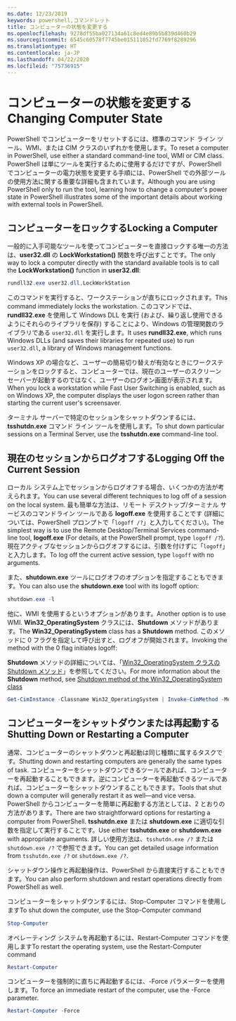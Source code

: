 ```yaml
---
ms.date: 12/23/2019
keywords: powershell,コマンドレット
title: コンピューターの状態を変更する
ms.openlocfilehash: 9278df55ba027134a61c8ed4e89b5b839d460b29
ms.sourcegitcommit: 6545c60578f7745be015111052fd7769f8289296
ms.translationtype: HT
ms.contentlocale: ja-JP
ms.lasthandoff: 04/22/2020
ms.locfileid: "75736915"
---
```

# <a name="changing-computer-state"></a><span data-ttu-id="78ffc-103">コンピューターの状態を変更する</span><span class="sxs-lookup"><span data-stu-id="78ffc-103">Changing Computer State</span></span>

<span data-ttu-id="78ffc-104">PowerShell でコンピューターをリセットするには、標準のコマンド ライン ツール、WMI、または CIM クラスのいずれかを使用します。</span><span class="sxs-lookup"><span data-stu-id="78ffc-104">To reset a computer in PowerShell, use either a standard command-line tool, WMI or CIM class.</span></span>
<span data-ttu-id="78ffc-105">PowerShell は単にツールを実行するために使用するだけですが、PowerShell でコンピューターの電力状態を変更する手順には、PowerShell での外部ツールの使用方法に関する重要な詳細も含まれています。</span><span class="sxs-lookup"><span data-stu-id="78ffc-105">Although you are using PowerShell only to run the tool, learning how to change a computer's power state in PowerShell illustrates some of the important details about working with external tools in PowerShell.</span></span>

## <a name="locking-a-computer"></a><span data-ttu-id="78ffc-106">コンピューターをロックする</span><span class="sxs-lookup"><span data-stu-id="78ffc-106">Locking a Computer</span></span>

<span data-ttu-id="78ffc-107">一般的に入手可能なツールを使ってコンピューターを直接ロックする唯一の方法は、**user32.dll** の **LockWorkstation()** 関数を呼び出すことです。</span><span class="sxs-lookup"><span data-stu-id="78ffc-107">The only way to lock a computer directly with the standard available tools is to call the **LockWorkstation()** function in **user32.dll**:</span></span>

```powershell
rundll32.exe user32.dll,LockWorkStation
```

<span data-ttu-id="78ffc-108">このコマンドを実行すると、ワークステーションが直ちにロックされます。</span><span class="sxs-lookup"><span data-stu-id="78ffc-108">This command immediately locks the workstation.</span></span> <span data-ttu-id="78ffc-109">このコマンドでは、**rundll32.exe** を使用して Windows DLL を実行 (および、繰り返し使用できるようにそれらのライブラリを保存) することにより、Windows の管理関数のライブラリである `user32.dll` を実行します。</span><span class="sxs-lookup"><span data-stu-id="78ffc-109">It uses **rundll32.exe**, which runs Windows DLLs (and saves their libraries for repeated use) to run `user32.dll`, a library of Windows management functions.</span></span>

<span data-ttu-id="78ffc-110">Windows XP の場合など、ユーザーの簡易切り替えが有効なときにワークステーションをロックすると、コンピューターでは、現在のユーザーのスクリーン セーバーが起動するのではなく、ユーザーのログオン画面が表示されます。</span><span class="sxs-lookup"><span data-stu-id="78ffc-110">When you lock a workstation while Fast User Switching is enabled, such as on Windows XP, the computer displays the user logon screen rather than starting the current user's screensaver.</span></span>

<span data-ttu-id="78ffc-111">ターミナル サーバーで特定のセッションをシャットダウンするには、**tsshutdn.exe** コマンド ライン ツールを使用します。</span><span class="sxs-lookup"><span data-stu-id="78ffc-111">To shut down particular sessions on a Terminal Server, use the **tsshutdn.exe** command-line tool.</span></span>

## <a name="logging-off-the-current-session"></a><span data-ttu-id="78ffc-112">現在のセッションからログオフする</span><span class="sxs-lookup"><span data-stu-id="78ffc-112">Logging Off the Current Session</span></span>

<span data-ttu-id="78ffc-113">ローカル システム上でセッションからログオフする場合、いくつかの方法が考えられます。</span><span class="sxs-lookup"><span data-stu-id="78ffc-113">You can use several different techniques to log off of a session on the local system.</span></span> <span data-ttu-id="78ffc-114">最も簡単な方法は、リモート デスクトップ/ターミナル サービスのコマンドライン ツールである **logoff.exe** を使用することです (詳細については、PowerShell プロンプトで「`logoff /?`」と入力してください)。</span><span class="sxs-lookup"><span data-stu-id="78ffc-114">The simplest way is to use the Remote Desktop/Terminal Services command-line tool, **logoff.exe** (For details, at the PowerShell prompt, type `logoff /?`).</span></span> <span data-ttu-id="78ffc-115">現在アクティブなセッションからログオフするには、引数を付けずに「`logoff`」と入力します。</span><span class="sxs-lookup"><span data-stu-id="78ffc-115">To log off the current active session, type `logoff` with no arguments.</span></span>

<span data-ttu-id="78ffc-116">また、**shutdown.exe** ツールにログオフのオプションを指定することもできます。</span><span class="sxs-lookup"><span data-stu-id="78ffc-116">You can also use the **shutdown.exe** tool with its logoff option:</span></span>

```powershell
shutdown.exe -l
```

<span data-ttu-id="78ffc-117">他に、WMI を使用するというオプションがあります。</span><span class="sxs-lookup"><span data-stu-id="78ffc-117">Another option is to use WMI.</span></span> <span data-ttu-id="78ffc-118">**Win32_OperatingSystem** クラスには、**Shutdown** メソッドがあります。</span><span class="sxs-lookup"><span data-stu-id="78ffc-118">The **Win32_OperatingSystem** class has a **Shutdown** method.</span></span>
<span data-ttu-id="78ffc-119">このメソッドに 0 フラグを指定して呼び出すと、ログオフが開始されます。</span><span class="sxs-lookup"><span data-stu-id="78ffc-119">Invoking the method with the 0 flag initiates logoff:</span></span>

<span data-ttu-id="78ffc-120">**Shutdown** メソッドの詳細については、「[Win32_OperatingSystem クラスの Shutdown メソッド](/windows/win32/cimwin32prov/shutdown-method-in-class-win32-operatingsystem)」を参照してください。</span><span class="sxs-lookup"><span data-stu-id="78ffc-120">For more information about the **Shutdown** method, see [Shutdown method of the Win32_OperatingSystem class](/windows/win32/cimwin32prov/shutdown-method-in-class-win32-operatingsystem)</span></span>

```powershell
Get-CimInstance -Classname Win32_OperatingSystem | Invoke-CimMethod -MethodName Shutdown
```

## <a name="shutting-down-or-restarting-a-computer"></a><span data-ttu-id="78ffc-121">コンピューターをシャットダウンまたは再起動する</span><span class="sxs-lookup"><span data-stu-id="78ffc-121">Shutting Down or Restarting a Computer</span></span>

<span data-ttu-id="78ffc-122">通常、コンピューターのシャットダウンと再起動は同じ種類に属するタスクです。</span><span class="sxs-lookup"><span data-stu-id="78ffc-122">Shutting down and restarting computers are generally the same types of task.</span></span> <span data-ttu-id="78ffc-123">コンピューターをシャットダウンできるツールであれば、コンピューターを再起動することもできます。逆にコンピューターを再起動できるツールであれば、コンピューターをシャットダウンすることもできます。</span><span class="sxs-lookup"><span data-stu-id="78ffc-123">Tools that shut down a computer will generally restart it as well—and vice versa.</span></span> <span data-ttu-id="78ffc-124">PowerShell からコンピューターを簡単に再起動する方法としては、2 とおりの方法があります。</span><span class="sxs-lookup"><span data-stu-id="78ffc-124">There are two straightforward options for restarting a computer from PowerShell.</span></span> <span data-ttu-id="78ffc-125">**tsshutdn.exe** または **shutdown.exe** に適切な引数を指定して実行することです。</span><span class="sxs-lookup"><span data-stu-id="78ffc-125">Use either **tsshutdn.exe** or **shutdown.exe** with appropriate arguments.</span></span> <span data-ttu-id="78ffc-126">詳しい使用方法は、`tsshutdn.exe /?` または `shutdown.exe /?` で参照できます。</span><span class="sxs-lookup"><span data-stu-id="78ffc-126">You can get detailed usage information from `tsshutdn.exe /?` or `shutdown.exe /?`.</span></span>

<span data-ttu-id="78ffc-127">シャットダウン操作と再起動操作は、PowerShell から直接実行することもできます。</span><span class="sxs-lookup"><span data-stu-id="78ffc-127">You can also perform shutdown and restart operations directly from PowerShell as well.</span></span>

<span data-ttu-id="78ffc-128">コンピューターをシャットダウンするには、Stop-Computer コマンドを使用します</span><span class="sxs-lookup"><span data-stu-id="78ffc-128">To shut down the computer, use the Stop-Computer command</span></span>

```powershell
Stop-Computer
```

<span data-ttu-id="78ffc-129">オペレーティング システムを再起動するには、Restart-Computer コマンドを使用します</span><span class="sxs-lookup"><span data-stu-id="78ffc-129">To restart the operating system, use the Restart-Computer command</span></span>

```powershell
Restart-Computer
```

<span data-ttu-id="78ffc-130">コンピューターを強制的に直ちに再起動するには、-Force パラメーターを使用します。</span><span class="sxs-lookup"><span data-stu-id="78ffc-130">To force an immediate restart of the computer, use the -Force parameter.</span></span>

```powershell
Restart-Computer -Force
```
